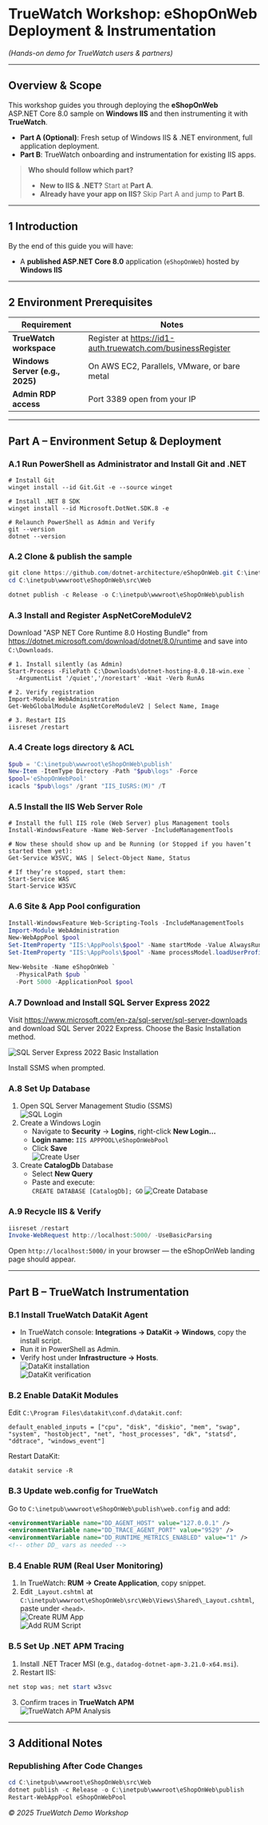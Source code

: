 # TrueWatch Workshop: eShopOnWeb Deployment & Instrumentation  
*(Hands-on demo for TrueWatch users & partners)*

---

## Overview & Scope  
This workshop guides you through deploying the **eShopOnWeb** ASP.NET Core 8.0 sample on **Windows IIS** and then instrumenting it with **TrueWatch**.  

- **Part A (Optional)**: Fresh setup of Windows IIS & .NET environment, full application deployment.  
- **Part B**: TrueWatch onboarding and instrumentation for existing IIS apps.  

> **Who should follow which part?**  
> - **New to IIS & .NET?** Start at **Part A**.  
> - **Already have your app on IIS?** Skip Part A and jump to **Part B**.  

---

## 1  Introduction  
By the end of this guide you will have:

* A **published ASP.NET Core 8.0** application (`eShopOnWeb`) hosted by **Windows IIS**  


---

## 2  Environment Prerequisites  

| Requirement                             | Notes                                                            |
|-----------------------------------------|------------------------------------------------------------------|
| **TrueWatch workspace**                 | Register at https://id1-auth.truewatch.com/businessRegister      |
| **Windows Server (e.g., 2025)**                 | On AWS EC2, Parallels, VMware, or bare metal                    |
| **Admin RDP access**                    | Port 3389 open from your IP                                      |

---

## Part A – Environment Setup & Deployment

### A.1 Run PowerShell as Administrator and Install Git and .NET  
```
# Install Git 
winget install --id Git.Git -e --source winget

# Install .NET 8 SDK
winget install --id Microsoft.DotNet.SDK.8 -e

# Relaunch PowerShell as Admin and Verify
git --version
dotnet --version
```

### A.2 Clone & publish the sample  
```powershell
git clone https://github.com/dotnet-architecture/eShopOnWeb.git C:\inetpub\wwwroot\eShopOnWeb
cd C:\inetpub\wwwroot\eShopOnWeb\src\Web

dotnet publish -c Release -o C:\inetpub\wwwroot\eShopOnWeb\publish
```

### A.3 Install and Register AspNetCoreModuleV2  
Download "ASP NET Core Runtime 8.0 Hosting Bundle" from https://dotnet.microsoft.com/download/dotnet/8.0/runtime and save into `C:\Downloads`.

```
# 1. Install silently (as Admin)
Start-Process -FilePath C:\Downloads\dotnet-hosting-8.0.18-win.exe `
  -ArgumentList '/quiet','/norestart' -Wait -Verb RunAs

# 2. Verify registration
Import-Module WebAdministration
Get-WebGlobalModule AspNetCoreModuleV2 | Select Name, Image

# 3. Restart IIS
iisreset /restart
```

### A.4 Create logs directory & ACL  
```powershell
$pub = 'C:\inetpub\wwwroot\eShopOnWeb\publish'
New-Item -ItemType Directory -Path "$pub\logs" -Force
$pool='eShopOnWebPool'
icacls "$pub\logs" /grant "IIS_IUSRS:(M)" /T
```

### A.5 Install the IIS Web Server Role  
```
# Install the full IIS role (Web Server) plus Management tools
Install-WindowsFeature -Name Web-Server -IncludeManagementTools

# Now these should show up and be Running (or Stopped if you haven’t started them yet):
Get-Service W3SVC, WAS | Select-Object Name, Status

# If they’re stopped, start them:
Start-Service WAS
Start-Service W3SVC
```

### A.6 Site & App Pool configuration  
```powershell
Install-WindowsFeature Web-Scripting-Tools -IncludeManagementTools
Import-Module WebAdministration
New-WebAppPool $pool
Set-ItemProperty "IIS:\AppPools\$pool" -Name startMode -Value AlwaysRunning
Set-ItemProperty "IIS:\AppPools\$pool" -Name processModel.loadUserProfile -Value True

New-Website -Name eShopOnWeb `
  -PhysicalPath $pub `
  -Port 5000 -ApplicationPool $pool
```

### A.7 Download and Install SQL Server Express 2022  
Visit https://www.microsoft.com/en-za/sql-server/sql-server-downloads and download SQL Server 2022 Express. Choose the Basic Installation method.

![SQL Server Express 2022 Basic Installation](./images/1.png)

Install SSMS when prompted.

### A.8 Set Up Database  
1. Open SQL Server Management Studio (SSMS)  
   ![SQL Login](./images/3.png)  
2. Create a Windows Login  
   - Navigate to **Security** → **Logins**, right-click **New Login…**  
   - **Login name:** `IIS APPPOOL\eShopOnWebPool`  
   - Click **Save**  
   ![Create User](./images/4.png)  
3. Create **CatalogDb** Database  
   - Select **New Query**  
   - Paste and execute:  
     ```CREATE DATABASE [CatalogDb]; GO```
   ![Create Database](./images/5.png)

### A.9 Recycle IIS & Verify  
```powershell
iisreset /restart
Invoke-WebRequest http://localhost:5000/ -UseBasicParsing
```
Open `http://localhost:5000/` in your browser — the eShopOnWeb landing page should appear.

---

## Part B – TrueWatch Instrumentation

### B.1 Install TrueWatch DataKit Agent  
- In TrueWatch console: **Integrations → DataKit → Windows**, copy the install script.  
- Run it in PowerShell as Admin.  
- Verify host under **Infrastructure → Hosts**.  
![DataKit installation](./images/2.png)  
![DataKit verification](./images/11.png)

### B.2 Enable DataKit Modules  
Edit `C:\Program Files\datakit\conf.d\datakit.conf`:  
```
default_enabled_inputs = ["cpu", "disk", "diskio", "mem", "swap", "system", "hostobject", "net", "host_processes", "dk", "statsd", "ddtrace", "windows_event"]
```
Restart DataKit:  
```
datakit service -R
```

### B.3 Update web.config for TrueWatch  
Go to `C:\inetpub\wwwroot\eShopOnWeb\publish\web.config` and add:
```xml
<environmentVariable name="DD_AGENT_HOST" value="127.0.0.1" />
<environmentVariable name="DD_TRACE_AGENT_PORT" value="9529" />
<environmentVariable name="DD_RUNTIME_METRICS_ENABLED" value="1" />
<!-- other DD_ vars as needed -->
```

### B.4 Enable RUM (Real User Monitoring)  
1. In TrueWatch: **RUM → Create Application**, copy snippet.  
2. Edit `_Layout.cshtml` at `C:\inetpub\wwwroot\eShopOnWeb\src\Web\Views\Shared\_Layout.cshtml`, paste under `<head>`.  
![Create RUM App](./images/7.png)  
![Add RUM Script](./images/8.png)

### B.5 Set Up .NET APM Tracing  
1. Install .NET Tracer MSI (e.g., `datadog-dotnet-apm-3.21.0-x64.msi`).  
2. Restart IIS:
```powershell
net stop was; net start w3svc
```  
3. Confirm traces in **TrueWatch APM**  
![TrueWatch APM Analysis](./images/10.png)

---


## 3  Additional Notes

### Republishing After Code Changes  
```powershell
cd C:\inetpub\wwwroot\eShopOnWeb\src\Web
dotnet publish -c Release -o C:\inetpub\wwwroot\eShopOnWeb\publish
Restart-WebAppPool eShopOnWebPool
```

*© 2025 TrueWatch Demo Workshop*